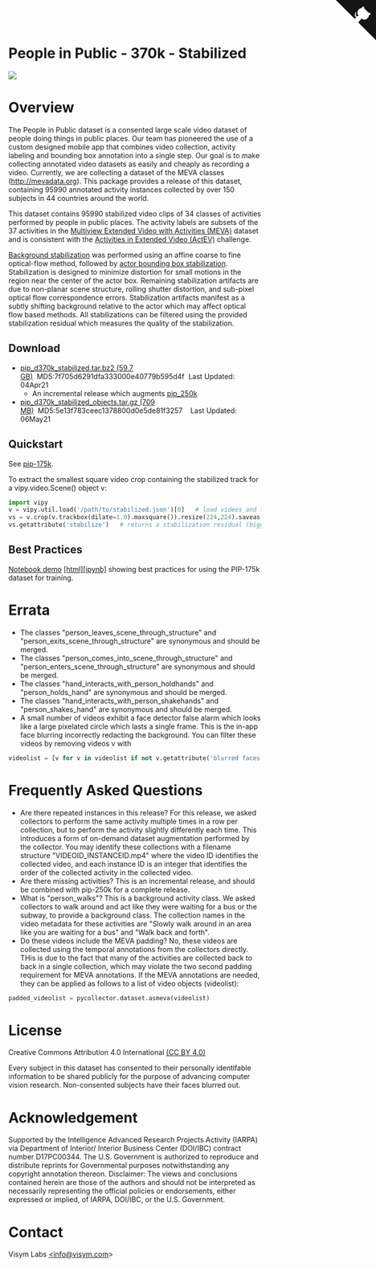 <a href="https://github.com/visym/collector" class="github-corner" aria-label="View source on GitHub"><svg width="80" height="80" viewBox="0 0 250 250" style="fill:#151513; color:#fff; position: absolute; top: 0; border: 0; right: 0;" aria-hidden="true"><path d="M0,0 L115,115 L130,115 L142,142 L250,250 L250,0 Z"></path><path d="M128.3,109.0 C113.8,99.7 119.0,89.6 119.0,89.6 C122.0,82.7 120.5,78.6 120.5,78.6 C119.2,72.0 123.4,76.3 123.4,76.3 C127.3,80.9 125.5,87.3 125.5,87.3 C122.9,97.6 130.6,101.9 134.4,103.2" fill="currentColor" style="transform-origin: 130px 106px;" class="octo-arm"></path><path d="M115.0,115.0 C114.9,115.1 118.7,116.5 119.8,115.4 L133.7,101.6 C136.9,99.2 139.9,98.4 142.2,98.6 C133.8,88.0 127.5,74.4 143.8,58.0 C148.5,53.4 154.0,51.2 159.7,51.0 C160.3,49.4 163.2,43.6 171.4,40.1 C171.4,40.1 176.1,42.5 178.8,56.2 C183.1,58.6 187.2,61.8 190.9,65.4 C194.5,69.0 197.7,73.2 200.1,77.6 C213.8,80.2 216.3,84.9 216.3,84.9 C212.7,93.1 206.9,96.0 205.4,96.6 C205.1,102.4 203.0,107.8 198.3,112.5 C181.9,128.9 168.3,122.5 157.7,114.1 C157.9,116.9 156.7,120.9 152.7,124.9 L141.0,136.5 C139.8,137.7 141.6,141.9 141.8,141.8 Z" fill="currentColor" class="octo-body"></path></svg></a>

# People in Public - 370k - Stabilized

![](../pip_175k_stabilized/pip_175k_stabilized.webp)

# Overview

The People in Public dataset is a consented large scale video dataset of people doing things in public places.  Our team has pioneered the use of a 
custom designed mobile app that combines video collection, activity labeling and bounding box annotation into a single step.  Our goal is to 
make collecting annotated video datasets as easily and cheaply as recording a video.  Currently, we are collecting a dataset of the MEVA 
classes (http://mevadata.org).  This package provides a release of this dataset, containing 95990 annotated activity instances collected by 
over 150 subjects in 44 countries around the world. 

This dataset contains 95990 stabilized video clips of 34 classes of activities performed by people in public places.  The activity labels are subsets of the 37 activities in the [Multiview Extended Video with Activities (MEVA)](https://mevadata.org) dataset and is consistent with the [Activities in Extended Video (ActEV)](https://actev.nist.gov/) challenge.  

[Background stabilization](https://github.com/visym/vipy/blob/bc20f6f32492badd181faa0ccf7b0029f1f63fee/vipy/flow.py#L307-L328) was performed using an affine coarse to fine optical-flow method, followed by [actor bounding box stabilization](https://github.com/visym/collector/blob/adc5486c7f88291b77f9a707a78763c2b5958406/pycollector/detection.py#L177-L236).  Stabilization is designed to minimize distortion for small motions in the region near the center of the actor box.  Remaining stabilization artifacts are due to non-planar scene structure, rolling shutter distortion, and sub-pixel optical flow correspondence errors.  Stabilization artifacts manifest as a subtly shifting background relative to the actor which may affect optical flow based methods.  All stabilizations can be filtered using the provided stabilization residual which measures the quality of the stabilization.  

## Download

* [pip_d370k_stabilized.tar.bz2 (59.7 GB)](https://dl.dropboxusercontent.com/s/vxjik8a01lp6uif/pip_d370k_stabilized.tar.bz2)&nbsp;&nbsp;MD5:7f705d6291dfa333000e40779b595d4f&nbsp;&nbsp;Last Updated: 04Apr21
    * An incremental release which augments [pip_250k](https://github.com/visym/collector/tree/master/docs/pip_250k_stabilized)
* [pip_d370k_stabilized_objects.tar.gz (709 MB)](https://dl.dropboxusercontent.com/s/ip3w9fmt8d26h94/pip_d370k_stabilized_objects.tar.gz)&nbsp;&nbsp;MD5:5e13f783ceec1378800d0e5de81f3257&nbsp;&nbsp;&nbsp;&nbsp;Last Updated: 06May21



## Quickstart

See [pip-175k](https://visym.github.io/collector/pip_175k/).

To extract the smallest square video crop containing the stabilized track for a vipy.video.Scene() object v:

```python
import vipy
v = vipy.util.load('/path/to/stabilized.json')[0]   # load videos and take one 
vs = v.crop(v.trackbox(dilate=1.0).maxsquare()).resize(224,224).saveas('/path/to/out.mp4')
vs.getattribute('stabilize')   # returns a stabilization residual (bigger is worse)
```


## Best Practices

[Notebook demo](https://htmlpreview.github.io/?https://github.com/visym/collector/blob/master/docs/pip_175k/best_practices.html)&nbsp;[[html]](https://htmlpreview.github.io/?https://github.com/visym/collector/blob/master/docs/pip_175k/best_practices.html)[[ipynb]](https://github.com/visym/collector/blob/master/docs/pip_175k/best_practices.ipynb) showing best practices for using the PIP-175k dataset for training.
 
# Errata

* The classes "person_leaves_scene_through_structure" and "person_exits_scene_through_structure" are synonymous and should be merged.  
* The classes "person_comes_into_scene_through_structure" and "person_enters_scene_through_structure" are synonymous and should be merged.
* The classes "hand_interacts_with_person_holdhands" and "person_holds_hand" are synonymous and should be merged.
* The classes "hand_interacts_with_person_shakehands" and "person_shakes_hand" are synonymous and should be merged.
* A small number of videos exhibit a face detector false alarm which looks like a large pixelated circle which lasts a single frame.  This is the in-app face blurring incorrectly redacting the background.  You can filter these videos by removing videos v with 

```python
videolist = [v for v in videolist if not v.getattribute('blurred faces') > 0]

```
# Frequently Asked Questions

* Are there repeated instances in this release?  For this release, we asked collectors to perform the same activity multiple times in a row per collection, but to perform the activity slightly differently each time.  This introduces a form of on-demand dataset augmentation performed by the collector.  You may identify these collections with a filename structure "VIDEOID_INSTANCEID.mp4" where the video ID identifies the collected video, and each instance ID is an integer that identifies the order of the collected activity in the collected video.  
* Are there missing activities?  This is an incremental release, and should be combined with pip-250k for a complete release.
* What is "person_walks"?  This is a background activity class.  We asked collectors to walk around and act like they were waiting for a bus or the subway, to provide a background class.  The collection names in the video metadata for these activities are "Slowly walk around in an area like you are waiting for a bus" and "Walk back and forth".    
* Do these videos include the MEVA padding?  No, these videos are collected using the temporal annotations from the collectors directly.  THis is due to the fact that many of the activities are collected back to back in a single collection, which may violate the two second padding requirement for MEVA annotations.  If the MEVA annotations are needed, they can be applied as follows to a list of video objects (videolist):

```python
padded_videolist = pycollector.dataset.asmeva(videolist)
```

# License

Creative Commons Attribution 4.0 International [(CC BY 4.0)](https://creativecommons.org/licenses/by/4.0/)

Every subject in this dataset has consented to their personally identifable information to be shared publicly for the purpose of advancing computer vision research.  Non-consented subjects have their faces blurred out.  

# Acknowledgement

Supported by the Intelligence Advanced Research Projects Activity (IARPA) via Department of Interior/ Interior Business Center (DOI/IBC) contract number D17PC00344. The U.S. Government is authorized to reproduce and distribute reprints for Governmental purposes notwithstanding any copyright annotation thereon. Disclaimer: The views and conclusions contained herein are those of the authors and should not be interpreted as necessarily representing the official policies or endorsements, either expressed or implied, of IARPA, DOI/IBC, or the U.S. Government.

# Contact

Visym Labs <a href="mailto:info@visym.com">&lt;info@visym.com&gt;</a>

